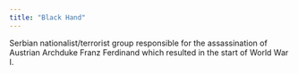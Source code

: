 ```yaml
---
title: "Black Hand"
---
```

Serbian nationalist/terrorist group responsible for the assassination of Austrian Archduke Franz Ferdinand which resulted in the start of World War I.

